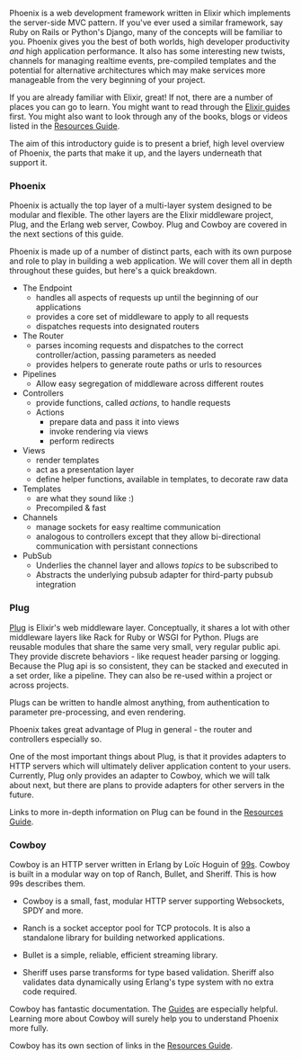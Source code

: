 Phoenix is a web development framework written in Elixir which implements the server-side MVC pattern. If you've ever used a similar framework, say Ruby on Rails or Python's Django, many of the concepts will be familiar to you. Phoenix gives you the best of both worlds, high developer productivity _and_ high application performance. It also has some interesting new twists, channels for managing realtime events, pre-compiled templates and the potential for alternative architectures which may make services more manageable from the very beginning of your project.

If you are already familiar with Elixir, great! If not, there are a number of places you can go to learn. You might want to read through the [Elixir guides](http://elixir-lang.org/getting_started/1.html) first. You might also want to look through any of the books, blogs or videos listed in the [Resources Guide](http://www.phoenixframework.org/docs/resources).

The aim of this introductory guide is to present a brief, high level overview of Phoenix, the parts that make it up, and the layers underneath that support it.

### Phoenix

Phoenix is actually the top layer of a multi-layer system designed to be modular and flexible. The other layers are the Elixir middleware project, Plug, and the Erlang web server, Cowboy. Plug and Cowboy are covered in the next sections of this guide.

Phoenix is made up of a number of distinct parts, each with its own purpose and role to play in building a web application. We will cover them all in depth throughout these guides, but here's a quick breakdown.

- The Endpoint
  - handles all aspects of requests up until the beginning of our applications
  - provides a core set of middleware to apply to all requests
  - dispatches requests into designated routers
- The Router
  - parses incoming requests and dispatches to the correct controller/action, passing parameters as needed
  - provides helpers to generate route paths or urls to resources
- Pipelines
  - Allow easy segregation of middleware across different routes
- Controllers
  - provide functions, called *actions*, to handle requests
  - Actions
    - prepare data and pass it into views
    - invoke rendering via views
    - perform redirects
- Views
  - render templates
  - act as a presentation layer
  - define helper functions, available in templates, to decorate raw data
- Templates
  - are what they sound like :)
  - Precompiled & fast
- Channels
  - manage sockets for easy realtime communication
  - analogous to controllers except that they allow bi-directional communication with persistant connections
- PubSub
  - Underlies the channel layer and allows *topics* to be subscribed to
  - Abstracts the underlying pubsub adapter for third-party pubsub integration

### Plug

[Plug](http://hexdocs.pm/plug/) is Elixir's web middleware layer. Conceptually, it shares a lot with other middleware layers like Rack for Ruby or WSGI for Python. Plugs are reusable modules that share the same very small, very regular public api. They provide discrete behaviors - like request header parsing or logging. Because the Plug api is so consistent, they can be stacked and executed in a set order, like a pipeline. They can also be re-used within a project or across projects.

Plugs can be written to handle almost anything, from authentication to parameter pre-processing, and even rendering.

Phoenix takes great advantage of Plug in general - the router and controllers especially so.

One of the most important things about Plug, is that it provides adapters to HTTP servers which will ultimately deliver application content to your users. Currently, Plug only provides an adapter to Cowboy, which we will talk about next, but there are plans to provide adapters for other servers in the future.

Links to more in-depth information on Plug can be found in the [Resources Guide](http://www.phoenixframework.org/docs/resources).

### Cowboy

Cowboy is an HTTP server written in Erlang by Loïc Hoguin of [99s](http://ninenines.eu/). Cowboy is built in a modular way on top of Ranch, Bullet, and Sheriff. This is how 99s describes them.

- Cowboy is a small, fast, modular HTTP server supporting Websockets, SPDY and more.

- Ranch is a socket acceptor pool for TCP protocols. It is also a standalone library for building networked applications.

- Bullet is a simple, reliable, efficient streaming library.

- Sheriff uses parse transforms for type based validation. Sheriff also validates data dynamically using Erlang's type system with no extra code required.

Cowboy has fantastic documentation. The [Guides](http://ninenines.eu/docs/en/cowboy/HEAD/guide/) are especially helpful. Learning more about Cowboy will surely help you to understand Phoenix more fully.

Cowboy has its own section of links in the [Resources Guide](http://www.phoenixframework.org/docs/resources).
